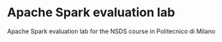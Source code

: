 # Apache Spark evaluation lab

Apache Spark evaluation lab for the NSDS course in Politecnico di Milano
